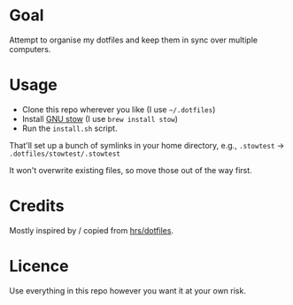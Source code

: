 # Goal

Attempt to organise my dotfiles and keep them in sync over multiple
computers.

# Usage

- Clone this repo wherever you like (I use `~/.dotfiles`)
- Install [GNU stow][] (I use `brew install stow`) 
- Run the `install.sh` script. 

That'll set up a bunch of symlinks in your home directory, e.g.,
`.stowtest` -> `.dotfiles/stowtest/.stowtest`

It won't overwrite existing files, so move those out of the way
first.

# Credits

Mostly inspired by / copied from [hrs/dotfiles][].

# Licence

Use everything in this repo however you want it at your own risk.

[GNU stow]: https://www.gnu.org/software/stow/
[hrs/dotfiles]: https://github.com/hrs/dotfiles
